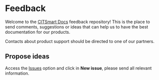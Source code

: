 # Feedback

Welcome to the [CITSmart Docs][1] feedback repository! This is the place to send comments, suggestions or ideas that can help us to have the best documentation for our products.

Contacts about product support should be directed to one of our partners.

## Propose ideas
Access the [Issues][2] option and click in **New issue**, please send all relevant information.

[1]:https://docs.citsmart.com
[2]:https://github.com/citsmartdocs/feedback/issues
